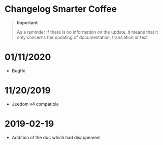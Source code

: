# Changelog Smarter Coffee

>**Important**
>
>As a reminder if there is no information on the update, it means that it only concerns the updating of documentation, translation or text

# 01/11/2020

- Bugfix

# 11/20/2019

- Jeedom v4 compatible

# 2019-02-19

- Addition of the doc which had disappeared

